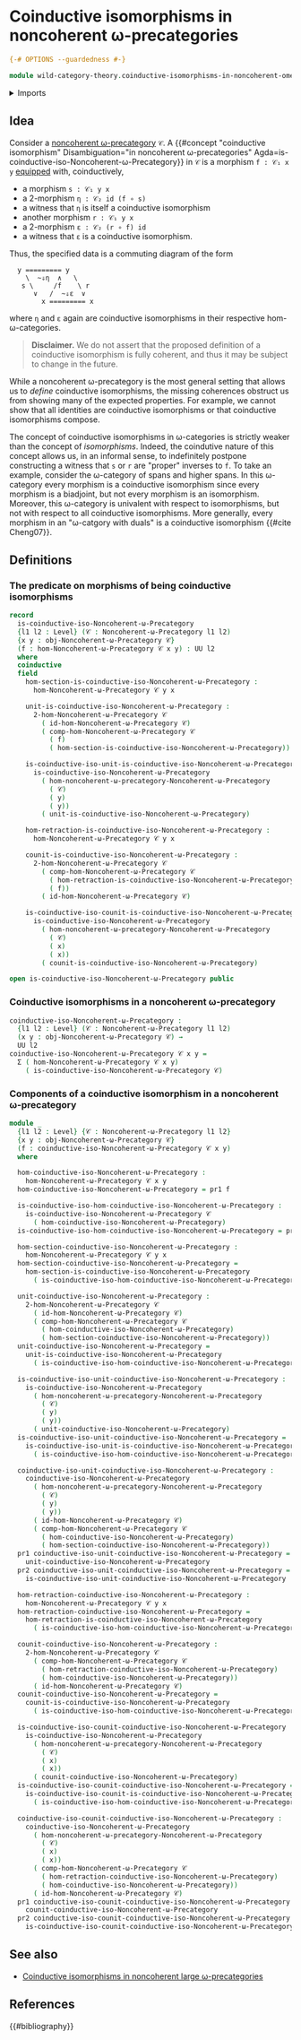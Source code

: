 # Coinductive isomorphisms in noncoherent ω-precategories

```agda
{-# OPTIONS --guardedness #-}

module wild-category-theory.coinductive-isomorphisms-in-noncoherent-omega-precategories where
```

<details><summary>Imports</summary>

```agda
open import foundation.dependent-pair-types
open import foundation.universe-levels

open import wild-category-theory.noncoherent-omega-precategories
```

</details>

## Idea

Consider a
[noncoherent ω-precategory](wild-category-theory.noncoherent-omega-precategories.md)
`𝒞`. A
{{#concept "coinductive isomorphism" Disambiguation="in noncoherent ω-precategories" Agda=is-coinductive-iso-Noncoherent-ω-Precategory}}
in `𝒞` is a morphism `f : 𝒞₁ x y` [equipped](foundation.structure.md) with,
coinductively,

- a morphism `s : 𝒞₁ y x`
- a $2$-morphism `η : 𝒞₂ id (f ∘ s)`
- a witness that `η` is itself a coinductive isomorphism
- another morphism `r : 𝒞₁ y x`
- a $2$-morphism `ε : 𝒞₂ (r ∘ f) id`
- a witness that `ε` is a coinductive isomorphism.

Thus, the specified data is a commuting diagram of the form

```text
  y ========= y
    \  ~⇓η  ∧   \
   s \     /f    \ r
      ∨   /  ~⇓ε  ∨
        x ========= x
```

where `η` and `ε` again are coinductive isomorphisms in their respective
hom-ω-categories.

> **Disclaimer.** We do not assert that the proposed definition of a coinductive
> isomorphism is fully coherent, and thus it may be subject to change in the
> future.

While a noncoherent ω-precategory is the most general setting that allows us to
_define_ coinductive isomorphisms, the missing coherences obstruct us from
showing many of the expected properties. For example, we cannot show that all
identities are coinductive isomorphisms or that coinductive isomorphisms
compose.

The concept of coinductive isomorphisms in ω-categories is strictly weaker than
the concept of _isomorphisms_. Indeed, the coindutive nature of this concept
allows us, in an informal sense, to indefinitely postpone constructing a witness
that `s` or `r` are "proper" inverses to `f`. To take an example, consider the
ω-category of spans and higher spans. In this ω-category every morphism is a
coinductive isomorphism since every morphism is a biadjoint, but not every
morphism is an isomorphism. Moreover, this ω-category is univalent with respect
to isomorphisms, but not with respect to all coinductive isomorphisms. More
generally, every morphism in an "ω-catgory with duals" is a coinductive
isomorphism {{#cite Cheng07}}.

## Definitions

### The predicate on morphisms of being coinductive isomorphisms

```agda
record
  is-coinductive-iso-Noncoherent-ω-Precategory
  {l1 l2 : Level} (𝒞 : Noncoherent-ω-Precategory l1 l2)
  {x y : obj-Noncoherent-ω-Precategory 𝒞}
  (f : hom-Noncoherent-ω-Precategory 𝒞 x y) : UU l2
  where
  coinductive
  field
    hom-section-is-coinductive-iso-Noncoherent-ω-Precategory :
      hom-Noncoherent-ω-Precategory 𝒞 y x

    unit-is-coinductive-iso-Noncoherent-ω-Precategory :
      2-hom-Noncoherent-ω-Precategory 𝒞
        ( id-hom-Noncoherent-ω-Precategory 𝒞)
        ( comp-hom-Noncoherent-ω-Precategory 𝒞
          ( f)
          ( hom-section-is-coinductive-iso-Noncoherent-ω-Precategory))

    is-coinductive-iso-unit-is-coinductive-iso-Noncoherent-ω-Precategory :
      is-coinductive-iso-Noncoherent-ω-Precategory
        ( hom-noncoherent-ω-precategory-Noncoherent-ω-Precategory
          ( 𝒞)
          ( y)
          ( y))
        ( unit-is-coinductive-iso-Noncoherent-ω-Precategory)

    hom-retraction-is-coinductive-iso-Noncoherent-ω-Precategory :
      hom-Noncoherent-ω-Precategory 𝒞 y x

    counit-is-coinductive-iso-Noncoherent-ω-Precategory :
      2-hom-Noncoherent-ω-Precategory 𝒞
        ( comp-hom-Noncoherent-ω-Precategory 𝒞
          ( hom-retraction-is-coinductive-iso-Noncoherent-ω-Precategory)
          ( f))
        ( id-hom-Noncoherent-ω-Precategory 𝒞)

    is-coinductive-iso-counit-is-coinductive-iso-Noncoherent-ω-Precategory :
      is-coinductive-iso-Noncoherent-ω-Precategory
        ( hom-noncoherent-ω-precategory-Noncoherent-ω-Precategory
          ( 𝒞)
          ( x)
          ( x))
        ( counit-is-coinductive-iso-Noncoherent-ω-Precategory)

open is-coinductive-iso-Noncoherent-ω-Precategory public
```

### Coinductive isomorphisms in a noncoherent ω-precategory

```agda
coinductive-iso-Noncoherent-ω-Precategory :
  {l1 l2 : Level} (𝒞 : Noncoherent-ω-Precategory l1 l2)
  (x y : obj-Noncoherent-ω-Precategory 𝒞) →
  UU l2
coinductive-iso-Noncoherent-ω-Precategory 𝒞 x y =
  Σ ( hom-Noncoherent-ω-Precategory 𝒞 x y)
    ( is-coinductive-iso-Noncoherent-ω-Precategory 𝒞)
```

### Components of a coinductive isomorphism in a noncoherent ω-precategory

```agda
module _
  {l1 l2 : Level} {𝒞 : Noncoherent-ω-Precategory l1 l2}
  {x y : obj-Noncoherent-ω-Precategory 𝒞}
  (f : coinductive-iso-Noncoherent-ω-Precategory 𝒞 x y)
  where

  hom-coinductive-iso-Noncoherent-ω-Precategory :
    hom-Noncoherent-ω-Precategory 𝒞 x y
  hom-coinductive-iso-Noncoherent-ω-Precategory = pr1 f

  is-coinductive-iso-hom-coinductive-iso-Noncoherent-ω-Precategory :
    is-coinductive-iso-Noncoherent-ω-Precategory 𝒞
      ( hom-coinductive-iso-Noncoherent-ω-Precategory)
  is-coinductive-iso-hom-coinductive-iso-Noncoherent-ω-Precategory = pr2 f

  hom-section-coinductive-iso-Noncoherent-ω-Precategory :
    hom-Noncoherent-ω-Precategory 𝒞 y x
  hom-section-coinductive-iso-Noncoherent-ω-Precategory =
    hom-section-is-coinductive-iso-Noncoherent-ω-Precategory
      ( is-coinductive-iso-hom-coinductive-iso-Noncoherent-ω-Precategory)

  unit-coinductive-iso-Noncoherent-ω-Precategory :
    2-hom-Noncoherent-ω-Precategory 𝒞
      ( id-hom-Noncoherent-ω-Precategory 𝒞)
      ( comp-hom-Noncoherent-ω-Precategory 𝒞
        ( hom-coinductive-iso-Noncoherent-ω-Precategory)
        ( hom-section-coinductive-iso-Noncoherent-ω-Precategory))
  unit-coinductive-iso-Noncoherent-ω-Precategory =
    unit-is-coinductive-iso-Noncoherent-ω-Precategory
      ( is-coinductive-iso-hom-coinductive-iso-Noncoherent-ω-Precategory)

  is-coinductive-iso-unit-coinductive-iso-Noncoherent-ω-Precategory :
    is-coinductive-iso-Noncoherent-ω-Precategory
      ( hom-noncoherent-ω-precategory-Noncoherent-ω-Precategory
        ( 𝒞)
        ( y)
        ( y))
      ( unit-coinductive-iso-Noncoherent-ω-Precategory)
  is-coinductive-iso-unit-coinductive-iso-Noncoherent-ω-Precategory =
    is-coinductive-iso-unit-is-coinductive-iso-Noncoherent-ω-Precategory
      ( is-coinductive-iso-hom-coinductive-iso-Noncoherent-ω-Precategory)

  coinductive-iso-unit-coinductive-iso-Noncoherent-ω-Precategory :
    coinductive-iso-Noncoherent-ω-Precategory
      ( hom-noncoherent-ω-precategory-Noncoherent-ω-Precategory
        ( 𝒞)
        ( y)
        ( y))
      ( id-hom-Noncoherent-ω-Precategory 𝒞)
      ( comp-hom-Noncoherent-ω-Precategory 𝒞
        ( hom-coinductive-iso-Noncoherent-ω-Precategory)
        ( hom-section-coinductive-iso-Noncoherent-ω-Precategory))
  pr1 coinductive-iso-unit-coinductive-iso-Noncoherent-ω-Precategory =
    unit-coinductive-iso-Noncoherent-ω-Precategory
  pr2 coinductive-iso-unit-coinductive-iso-Noncoherent-ω-Precategory =
    is-coinductive-iso-unit-coinductive-iso-Noncoherent-ω-Precategory

  hom-retraction-coinductive-iso-Noncoherent-ω-Precategory :
    hom-Noncoherent-ω-Precategory 𝒞 y x
  hom-retraction-coinductive-iso-Noncoherent-ω-Precategory =
    hom-retraction-is-coinductive-iso-Noncoherent-ω-Precategory
      ( is-coinductive-iso-hom-coinductive-iso-Noncoherent-ω-Precategory)

  counit-coinductive-iso-Noncoherent-ω-Precategory :
    2-hom-Noncoherent-ω-Precategory 𝒞
      ( comp-hom-Noncoherent-ω-Precategory 𝒞
        ( hom-retraction-coinductive-iso-Noncoherent-ω-Precategory)
        ( hom-coinductive-iso-Noncoherent-ω-Precategory))
      ( id-hom-Noncoherent-ω-Precategory 𝒞)
  counit-coinductive-iso-Noncoherent-ω-Precategory =
    counit-is-coinductive-iso-Noncoherent-ω-Precategory
      ( is-coinductive-iso-hom-coinductive-iso-Noncoherent-ω-Precategory)

  is-coinductive-iso-counit-coinductive-iso-Noncoherent-ω-Precategory :
    is-coinductive-iso-Noncoherent-ω-Precategory
      ( hom-noncoherent-ω-precategory-Noncoherent-ω-Precategory
        ( 𝒞)
        ( x)
        ( x))
      ( counit-coinductive-iso-Noncoherent-ω-Precategory)
  is-coinductive-iso-counit-coinductive-iso-Noncoherent-ω-Precategory =
    is-coinductive-iso-counit-is-coinductive-iso-Noncoherent-ω-Precategory
      ( is-coinductive-iso-hom-coinductive-iso-Noncoherent-ω-Precategory)

  coinductive-iso-counit-coinductive-iso-Noncoherent-ω-Precategory :
    coinductive-iso-Noncoherent-ω-Precategory
      ( hom-noncoherent-ω-precategory-Noncoherent-ω-Precategory
        ( 𝒞)
        ( x)
        ( x))
      ( comp-hom-Noncoherent-ω-Precategory 𝒞
        ( hom-retraction-coinductive-iso-Noncoherent-ω-Precategory)
        ( hom-coinductive-iso-Noncoherent-ω-Precategory))
      ( id-hom-Noncoherent-ω-Precategory 𝒞)
  pr1 coinductive-iso-counit-coinductive-iso-Noncoherent-ω-Precategory =
    counit-coinductive-iso-Noncoherent-ω-Precategory
  pr2 coinductive-iso-counit-coinductive-iso-Noncoherent-ω-Precategory =
    is-coinductive-iso-counit-coinductive-iso-Noncoherent-ω-Precategory
```

## See also

- [Coinductive isomorphisms in noncoherent large ω-precategories](wild-category-theory.coinductive-isomorphisms-in-noncoherent-large-omega-precategories.md)

## References

{{#bibliography}}
